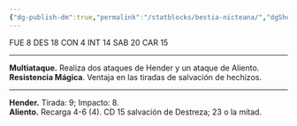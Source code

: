 ```yaml
---
{"dg-publish-dm":true,"permalink":"/statblocks/bestia-nicteana/","dgShowInlineTitle":"false"}
---
```


<p><span><span style="display:none"> AC:<span id="ac"><strong>18</strong></span> | HP: <span id="hp">88</span> | IN: <span id="in">3</span></span></span></p><p><span>FUE <span class="dice-roller no-icon" aria-label-position="top" data-dice="d20+3" aria-label="d20+3
[5]+3"><span class="dice-roller-result">8</span></span> DES <span class="dice-roller no-icon" aria-label-position="top" data-dice="d20+3" aria-label="d20+3
[15]+3"><span class="dice-roller-result">18</span></span> CON <span class="dice-roller no-icon is-min" aria-label-position="top" data-dice="d20+3" aria-label="d20+3
[1]+3"><span class="dice-roller-result">4</span></span> INT <span class="dice-roller no-icon" aria-label-position="top" data-dice="d20+-2" aria-label="d20+-2
[16]+-2"><span class="dice-roller-result">14</span></span> SAB <span class="dice-roller no-icon" aria-label-position="top" data-dice="d20+1" aria-label="d20+1
[19]+1"><span class="dice-roller-result">20</span></span> CAR <span class="dice-roller no-icon" aria-label-position="top" data-dice="d20+-1" aria-label="d20+-1
[16]+-1"><span class="dice-roller-result">15</span></span></span></p><p><span><hr>
<p dir="auto"><strong>Multiataque.</strong> Realiza dos ataques de Hender y un ataque de Aliento.<br>
<strong>Resistencia Mágica</strong>. Ventaja en las tiradas de salvación de hechizos.</p></span></p><p><span><hr>
<p dir="auto"><strong>Hender.</strong> Tirada: <span class="dice-roller no-icon" aria-label-position="top" data-dice="d20+5" aria-label="d20+5
[4]+5"><span class="dice-roller-result">9</span></span>; Impacto: <span class="dice-roller no-icon" aria-label-position="top" data-dice="1d8+3" aria-label="1d8+3
[5]+3"><span class="dice-roller-result">8</span></span>.<br>
<strong>Aliento.</strong> Recarga 4-6 (<span class="dice-roller no-icon" aria-label-position="top" data-dice="d6" aria-label="d6
[4]"><span class="dice-roller-result">4</span></span>). CD 15 salvación de Destreza; <span class="dice-roller no-icon" aria-label-position="top" data-dice="5d6" aria-label="5d6
[3, 4, 5, 5, 6]"><span class="dice-roller-result">23</span></span> o la mitad.</p></span></p>